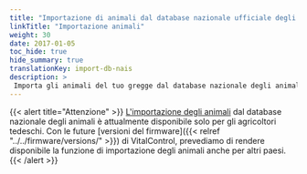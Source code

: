 ```yaml
---
title: "Importazione di animali dal database nazionale ufficiale degli animali"
linkTitle: "Importazione animali"
weight: 30
date: 2017-01-05
toc_hide: true
hide_summary: true
translationKey: import-db-nais
description: >
 Importa gli animali del tuo gregge dal database nazionale degli animali del tuo paese in VitalControl.
---
```

{{< alert title="Attenzione" >}}
[L'importazione degli animali](/docs/data-link/hi-tier/tierimport/) dal database nazionale degli animali è attualmente disponibile solo per gli agricoltori tedeschi. Con le future [versioni del firmware]({{< relref "../../firmware/versions/" >}}) di VitalControl, prevediamo di rendere disponibile la funzione di importazione degli animali anche per altri paesi.
{{< /alert >}}
